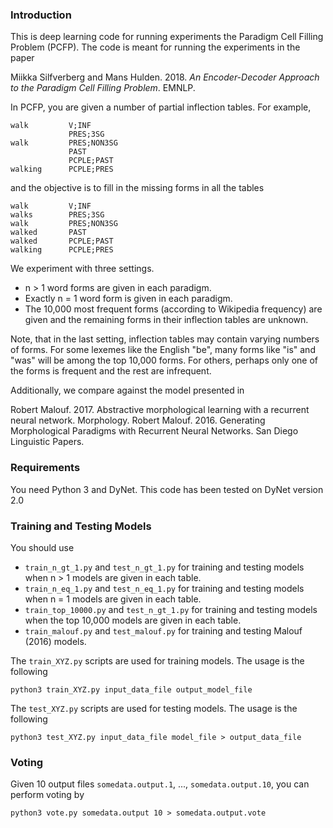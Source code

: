 ### Introduction

This is deep learning code for running experiments the Paradigm Cell Filling Problem (PCFP). The code is meant for running the experiments in the paper

Miikka Silfverberg and Mans Hulden. 2018. *An Encoder-Decoder Approach to the Paradigm Cell Filling Problem*. EMNLP.

In PCFP, you are given a number of partial inflection tables. For example,

```
walk         V;INF
             PRES;3SG
walk         PRES;NON3SG
             PAST
             PCPLE;PAST
walking      PCPLE;PRES
```

and the objective is to fill in the missing forms in all the tables

```
walk         V;INF
walks        PRES;3SG
walk         PRES;NON3SG
walked       PAST
walked       PCPLE;PAST
walking      PCPLE;PRES
```

We experiment with three settings.

* n > 1 word forms are given in each paradigm.  
* Exactly n = 1 word form is given in each paradigm.  
* The 10,000 most frequent forms (according to Wikipedia frequency) are given and the remaining forms in their inflection tables are unknown.

Note, that in the last setting, inflection tables may contain varying
numbers of forms. For some lexemes like the English "be", many forms
like "is" and "was" will be among the top 10,000 forms. For others,
perhaps only one of the forms is frequent and the rest are infrequent.

Additionally, we compare against the model presented in 

Robert Malouf. 2017. Abstractive morphological learning with a recurrent neural network. Morphology. 
Robert Malouf. 2016. Generating Morphological Paradigms with Recurrent Neural Networks. San Diego Linguistic Papers.

### Requirements

You need Python 3 and DyNet. This code has been tested on DyNet version 2.0

### Training and Testing Models

You should use 
   * `train_n_gt_1.py` and `test_n_gt_1.py` for training and testing models when n > 1 models are given in each table.
   * `train_n_eq_1.py` and `test_n_eq_1.py` for training and testing models when n = 1 models are given in each table.
   * `train_top_10000.py` and `test_n_gt_1.py` for training and testing models when the top 10,000 models are given in each table.
   * `train_malouf.py` and `test_malouf.py` for training and testing Malouf (2016) models.
   
The `train_XYZ.py` scripts are used for training models. The usage is the following

```
python3 train_XYZ.py input_data_file output_model_file
```

The `test_XYZ.py` scripts are used for testing models. The usage is the following

```
python3 test_XYZ.py input_data_file model_file > output_data_file
``` 

### Voting

Given 10 output files `somedata.output.1`, ..., `somedata.output.10`, you can perform voting by

```
python3 vote.py somedata.output 10 > somedata.output.vote
```
